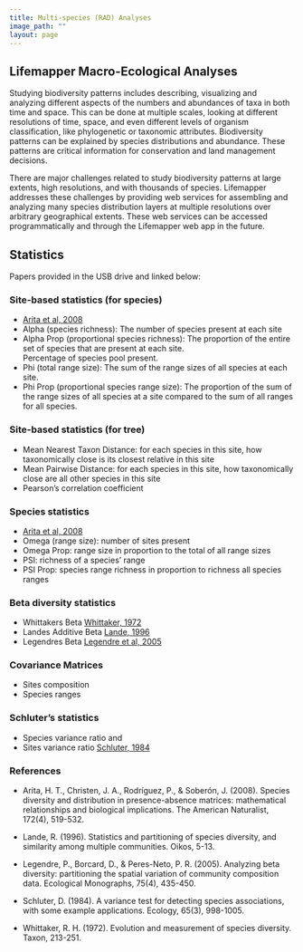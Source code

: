 ```yaml
---
title: Multi-species (RAD) Analyses
image_path: ""
layout: page
---
```


## Lifemapper Macro-Ecological Analyses 

<p>
Studying biodiversity patterns includes describing, visualizing and analyzing 
different aspects of the numbers and abundances of taxa in both time and space. 
This can be done at multiple scales, looking at different resolutions of time, 
space, and even different levels of organism classification, like phylogenetic 
or taxonomic attributes.  Biodiversity patterns can be explained by species 
distributions and abundance.  These patterns are critical information for 
conservation and land management decisions.

There are major challenges related to study biodiversity patterns at large 
extents, high resolutions, and with thousands of species.  Lifemapper addresses 
these challenges by providing web services for assembling and analyzing many 
species distribution layers at multiple resolutions over arbitrary geographical 
extents.   These web services can be accessed programmatically and through the 
Lifemapper web app in the future.
</p>

## Statistics

Papers provided in the USB drive and linked below:

### Site-based statistics (for species)
* [Arita et al, 2008](https://www.journals.uchicago.edu/doi/10.1086/590954)
* Alpha (species richness): The number of species present at each site
* Alpha Prop (proportional species richness): The proportion of the entire set of species that are present at each site.  
  Percentage of species pool present.
* Phi (total range size): The sum of the range sizes of all species at each site.
* Phi Prop (proportional species range size):  The proportion of the sum of the range sizes of all species at a site 
  compared to the sum of all ranges for all species.

### Site-based statistics (for tree)
* Mean Nearest Taxon Distance: for each species in this site, how taxonomically 
  close is its closest relative in this site 
* Mean Pairwise Distance: for each species in this site, how taxonomically 
  close are all other species in this site
* Pearson’s correlation coefficient

### Species statistics
* [Arita et al, 2008](https://www.journals.uchicago.edu/doi/10.1086/590954)
* Omega (range size): number of sites present
* Omega Prop: range size in proportion to the total of all range sizes
* PSI: richness of a species’ range
* PSI Prop: species range richness in proportion to richness all species ranges

### Beta diversity statistics
* Whittakers Beta [Whittaker, 1972](http://www.jstor.org/stable/1218190)
* Landes Additive Beta [Lande, 1996](http://www.jstor.org/stable/3545743)
* Legendres Beta [Legendre et al, 2005](https://esajournals.onlinelibrary.wiley.com/doi/full/10.1890/05-0549)

### Covariance Matrices
* Sites composition
* Species ranges

### Schluter’s statistics
* Species variance ratio and
* Sites variance ratio [Schluter, 1984](https://esajournals.onlinelibrary.wiley.com/doi/abs/10.2307/1938071)


### References
* Arita, H. T., Christen, J. A., Rodríguez, P., & Soberón, J. (2008). Species 
  diversity and distribution in presence-absence matrices: mathematical 
  relationships and biological implications. The American Naturalist, 172(4), 
  519-532.

* Lande, R. (1996). Statistics and partitioning of species diversity, and 
  similarity among multiple communities. Oikos, 5-13.

* Legendre, P., Borcard, D., & Peres-Neto, P. R. (2005). Analyzing beta 
  diversity: partitioning the spatial variation of community composition data. 
  Ecological Monographs, 75(4), 435-450.

* Schluter, D. (1984). A variance test for detecting species associations, with 
  some example applications. Ecology, 65(3), 998-1005.

* Whittaker, R. H. (1972). Evolution and measurement of species diversity. 
  Taxon, 213-251.
